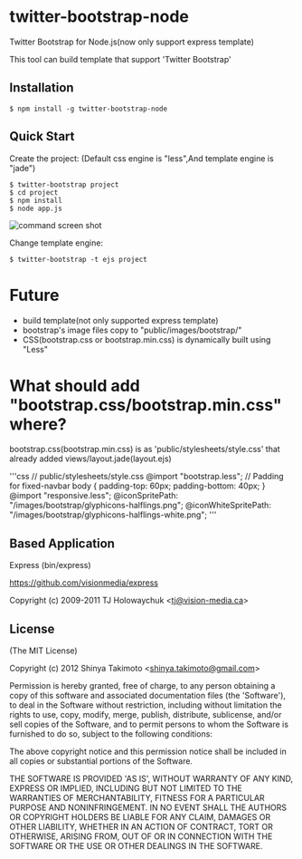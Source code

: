twitter-bootstrap-node
======================

Twitter Bootstrap for Node.js(now only support express template)

This tool can build template that support 'Twitter Bootstrap'

## Installation

    $ npm install -g twitter-bootstrap-node

## Quick Start

Create the project:
(Default css engine is "less",And template engine is "jade")

    $ twitter-bootstrap project
    $ cd project
    $ npm install
    $ node app.js

![command screen shot](http://cdn-ak.f.st-hatena.com/images/fotolife/t/takimo/20120609/20120609111814.png)

Change template engine:

    $ twitter-bootstrap -t ejs project

# Future
  * build template(not only supported express template)
  * bootstrap's image files copy to "public/images/bootstrap/"
  * CSS(bootstrap.css or bootstrap.min.css) is dynamically built using "Less" 

# What should add "bootstrap.css/bootstrap.min.css" where? 

bootstrap.css(bootstrap.min.css) is as 'public/stylesheets/style.css' that already added views/layout.jade(layout.ejs)

'''css
// public/stylesheets/style.css
@import "bootstrap.less";
// Padding for fixed-navbar
body {
padding-top: 60px;
padding-bottom: 40px;
}
@import "responsive.less";
@iconSpritePath: "/images/bootstrap/glyphicons-halflings.png";
@iconWhiteSpritePath:     "/images/bootstrap/glyphicons-halflings-white.png";
'''


## Based Application

  Express (bin/express)

  https://github.com/visionmedia/express

  Copyright (c) 2009-2011 TJ Holowaychuk &lt;tj@vision-media.ca&gt;

## License

(The MIT License)

Copyright (c) 2012 Shinya Takimoto &lt;shinya.takimoto@gmail.com&gt;

Permission is hereby granted, free of charge, to any person obtaining
a copy of this software and associated documentation files (the
'Software'), to deal in the Software without restriction, including
without limitation the rights to use, copy, modify, merge, publish,
distribute, sublicense, and/or sell copies of the Software, and to
permit persons to whom the Software is furnished to do so, subject to
the following conditions:

The above copyright notice and this permission notice shall be
included in all copies or substantial portions of the Software.

THE SOFTWARE IS PROVIDED 'AS IS', WITHOUT WARRANTY OF ANY KIND,
EXPRESS OR IMPLIED, INCLUDING BUT NOT LIMITED TO THE WARRANTIES OF
MERCHANTABILITY, FITNESS FOR A PARTICULAR PURPOSE AND NONINFRINGEMENT.
IN NO EVENT SHALL THE AUTHORS OR COPYRIGHT HOLDERS BE LIABLE FOR ANY
CLAIM, DAMAGES OR OTHER LIABILITY, WHETHER IN AN ACTION OF CONTRACT,
TORT OR OTHERWISE, ARISING FROM, OUT OF OR IN CONNECTION WITH THE
SOFTWARE OR THE USE OR OTHER DEALINGS IN THE SOFTWARE.
